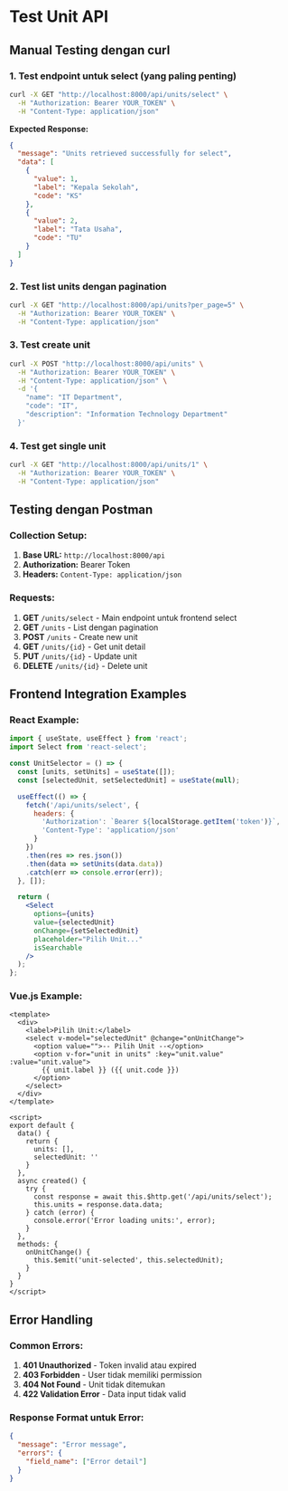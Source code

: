 # Test Unit API

## Manual Testing dengan curl

### 1. Test endpoint untuk select (yang paling penting)
```bash
curl -X GET "http://localhost:8000/api/units/select" \
  -H "Authorization: Bearer YOUR_TOKEN" \
  -H "Content-Type: application/json"
```

**Expected Response:**
```json
{
  "message": "Units retrieved successfully for select",
  "data": [
    {
      "value": 1,
      "label": "Kepala Sekolah",
      "code": "KS"
    },
    {
      "value": 2,
      "label": "Tata Usaha", 
      "code": "TU"
    }
  ]
}
```

### 2. Test list units dengan pagination
```bash
curl -X GET "http://localhost:8000/api/units?per_page=5" \
  -H "Authorization: Bearer YOUR_TOKEN" \
  -H "Content-Type: application/json"
```

### 3. Test create unit
```bash
curl -X POST "http://localhost:8000/api/units" \
  -H "Authorization: Bearer YOUR_TOKEN" \
  -H "Content-Type: application/json" \
  -d '{
    "name": "IT Department",
    "code": "IT",
    "description": "Information Technology Department"
  }'
```

### 4. Test get single unit
```bash
curl -X GET "http://localhost:8000/api/units/1" \
  -H "Authorization: Bearer YOUR_TOKEN" \
  -H "Content-Type: application/json"
```

## Testing dengan Postman

### Collection Setup:
1. **Base URL:** `http://localhost:8000/api`
2. **Authorization:** Bearer Token
3. **Headers:** `Content-Type: application/json`

### Requests:
1. **GET** `/units/select` - Main endpoint untuk frontend select
2. **GET** `/units` - List dengan pagination  
3. **POST** `/units` - Create new unit
4. **GET** `/units/{id}` - Get unit detail
5. **PUT** `/units/{id}` - Update unit
6. **DELETE** `/units/{id}` - Delete unit

## Frontend Integration Examples

### React Example:
```jsx
import { useState, useEffect } from 'react';
import Select from 'react-select';

const UnitSelector = () => {
  const [units, setUnits] = useState([]);
  const [selectedUnit, setSelectedUnit] = useState(null);

  useEffect(() => {
    fetch('/api/units/select', {
      headers: {
        'Authorization': `Bearer ${localStorage.getItem('token')}`,
        'Content-Type': 'application/json'
      }
    })
    .then(res => res.json())
    .then(data => setUnits(data.data))
    .catch(err => console.error(err));
  }, []);

  return (
    <Select
      options={units}
      value={selectedUnit}
      onChange={setSelectedUnit}
      placeholder="Pilih Unit..."
      isSearchable
    />
  );
};
```

### Vue.js Example:
```vue
<template>
  <div>
    <label>Pilih Unit:</label>
    <select v-model="selectedUnit" @change="onUnitChange">
      <option value="">-- Pilih Unit --</option>
      <option v-for="unit in units" :key="unit.value" :value="unit.value">
        {{ unit.label }} ({{ unit.code }})
      </option>
    </select>
  </div>
</template>

<script>
export default {
  data() {
    return {
      units: [],
      selectedUnit: ''
    }
  },
  async created() {
    try {
      const response = await this.$http.get('/api/units/select');
      this.units = response.data.data;
    } catch (error) {
      console.error('Error loading units:', error);
    }
  },
  methods: {
    onUnitChange() {
      this.$emit('unit-selected', this.selectedUnit);
    }
  }
}
</script>
```

## Error Handling

### Common Errors:
1. **401 Unauthorized** - Token invalid atau expired
2. **403 Forbidden** - User tidak memiliki permission
3. **404 Not Found** - Unit tidak ditemukan
4. **422 Validation Error** - Data input tidak valid

### Response Format untuk Error:
```json
{
  "message": "Error message",
  "errors": {
    "field_name": ["Error detail"]
  }
}
```
